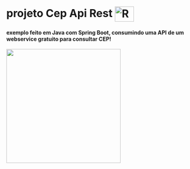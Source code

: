 # projeto Cep Api Rest   <img align="center" alt="Rafa-HTML" height="40" width="50" src="https://cdn.jsdelivr.net/gh/devicons/devicon/icons/spring/spring-original.svg">

 <h4>exemplo feito em Java com Spring Boot, consumindo uma API de um webservice gratuito para consultar CEP!</h4>
 <img align="center" height="300em" src="https://res.cloudinary.com/practicaldev/image/fetch/s--LeqrCOME--/c_imagga_scale,f_auto,fl_progressive,h_900,q_auto,w_1600/https://dev-to-uploads.s3.amazonaws.com/uploads/articles/91ovedmu4grqhjh434rq.png"/>
